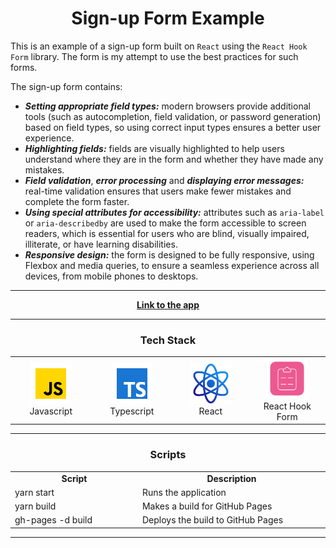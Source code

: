 <h1 align="center">Sign-up Form Example</h1>

This is an example of a sign-up form built on `React` using the `React Hook Form` library. The form is my attempt to use
the best practices for such forms.

The sign-up form contains:
* **_Setting appropriate field types:_** modern browsers provide additional tools (such as autocompletion, field 
validation, or password generation) based on field types, so using correct input types ensures a better user experience.
* **_Highlighting fields:_** fields are visually highlighted to help users understand where they are in the form and 
whether they have made any mistakes.
* **_Field validation_**, **_error processing_** and **_displaying error messages:_** real-time validation ensures that
users make fewer mistakes and complete the form faster.
* **_Using special attributes for accessibility:_** attributes such as `aria-label` or `aria-describedby` are used to make the form accessible to screen 
readers, which is essential for users who are blind, visually impaired, illiterate, or have learning disabilities.
* **_Responsive design:_** the form is designed to be fully responsive, using Flexbox and media queries, to ensure a 
seamless experience across all devices, from mobile phones to desktops.

<hr>

<p align="center">
  <a href="https://altyalty.github.io/react-project-form-example/">
    <strong>Link to the app</strong>
  </a>
</p>

<hr>

<h3 align="center" font-size='25px'>Tech Stack</h3>

<table align="center">
  <tr>
    <td align="center" width="129">
        <img src="./readme-images/javascript-icon.png" alt="icon" width="65" height="65" />
      <br>Javascript
    </td>
    <td align="center" width="129">
        <img src="./readme-images/typescript-icon.png" alt="icon" width="65" height="65" />
      <br>Typescript
    </td>
    <td align="center" width="129">
        <img src="./readme-images/react-icon.png" alt="icon" width="65" height="65" />
      <br>React
    </td>
    <td align="center" width="129">
        <img src="./readme-images/react-hook-form-icon.png" alt="icon" width="65" height="65" />
      <br>React Hook Form
    </td>
  </tr>
</table>

<hr>

<h3 align="center" font-size='25px'>Scripts</h3>

<table align="center">
  <tr>
    <td align="center" width="200">
        <b>Script</b>
    </td>
    <td align="center" width="300">
        <b>Description</b>
    </td>
  </tr>

  <tr>
    <td width="200">
        yarn start
    </td>
    <td width="300">
        Runs the application
    </td>
  </tr>

  <tr>
    <td width="200">
        yarn build
    </td>
    <td width="300">
        Makes a build for GitHub Pages
    </td>
  </tr>

  <tr>
    <td width="200">
        gh-pages -d build
    </td>
    <td width="300">
        Deploys the build to GitHub Pages
    </td>
  </tr>
</table>

<hr>
